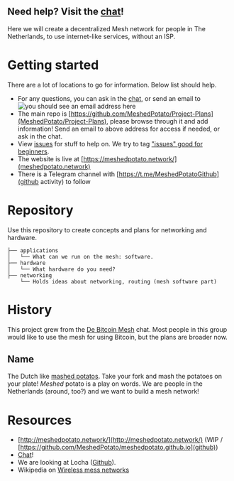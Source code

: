 Need help? Visit the [chat](https://t.me/DeBitcoinMesh)!
--------------------------------------------------------

Here we will create a decentralized Mesh network for people in The Netherlands, to use internet-like services, without an ISP.

# Getting started
There are a lot of locations to go for information. Below list should help.

* For any questions, you can ask in the [chat](https://t.me/DeBitcoinMesh), or send an email to ![you should see an email address here](https://meshedpotato.network/assets/img/email.png)
* The main repo is [https://github.com/MeshedPotato/Project-Plans](MeshedPotato/Project-Plans), please browse through it and add information! Send an email to above address for access if needed, or ask in the chat.
* View [issues](https://github.com/MeshedPotato/Project-Plans/issues) for stuff to help on. We try to tag ["issues" good for beginners](https://github.com/MeshedPotato/Project-Plans/issues?q=is%3Aissue+is%3Aopen+label%3A%22good+first+issue%22).
* The website is live at [https://meshedpotato.network/](meshedpotato.network)
* There is a Telegram channel with [https://t.me/MeshedPotatoGithub](github activity) to follow

# Repository
Use this repository to create concepts and plans for networking and hardware.
```
├── applications
│   └── What can we run on the mesh: software.
├── hardware
│   └── What hardware do you need?
├── networking
    └── Holds ideas about networking, routing (mesh software part)
```

# History
This project grew from the [De Bitcoin Mesh](https://t.me/DeBitcoinMesh) chat. 
Most people in this group would like to use the mesh for using Bitcoin, but the plans are broader now.

## Name
The Dutch like [mashed potatos](https://nl.wikipedia.org/wiki/Aardappelpuree). Take your fork and mash the potatoes on your plate! *Meshed* potato is a play on words. We are people in the Netherlands (around, too?) and we want to build a mesh network!

# Resources
* [http://meshedpotato.network/](http://meshedpotato.network/) (WIP / [https://github.com/MeshedPotato/meshedpotato.github.io](github))
* [Chat](https://t.me/DeBitcoinMesh)!
* We are looking at Locha ([Github](https://github.com/btcven/locha)).
* Wikipedia on [Wireless mess networks](https://en.wikipedia.org/wiki/Wireless_mesh_network)
